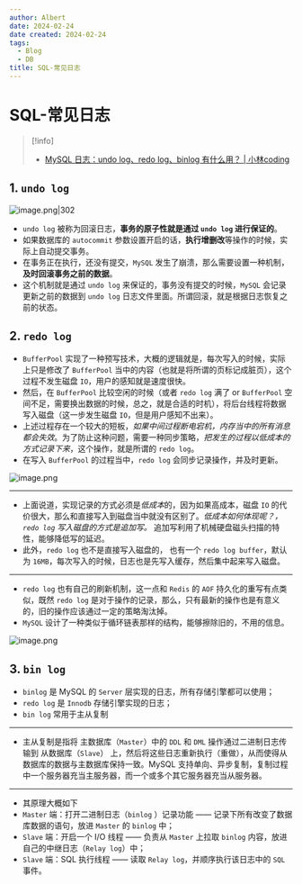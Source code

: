```yaml
---
author: Albert
date: 2024-02-24
date created: 2024-02-24
tags:
  - Blog
  - DB
title: SQL-常见日志
---
```


# SQL-常见日志

> [!info] 
> - [MySQL 日志：undo log、redo log、binlog 有什么用？ | 小林coding](https://www.xiaolincoding.com/mysql/log/how_update.html#%E4%B8%BA%E4%BB%80%E4%B9%88%E9%9C%80%E8%A6%81-undo-log)

## 1. `undo log`

![image.png|302](https://img-20221128.oss-cn-shanghai.aliyuncs.com/img-2023-05/20240224164222.png)

- `undo log` 被称为回滚日志，**事务的原子性就是通过 `undo log` 进行保证的**。
- 如果数据库的 `autocommit` 参数设置开启的话，**执行增删改**等操作的时候，实际上自动提交事务。
- 在事务正在执行，还没有提交，`MySQL` 发生了崩溃，那么需要设置一种机制，**及时回滚事务之前的数据**。
- 这个机制就是通过 `undo log` 来保证的，事务没有提交的时候，`MySQL` 会记录更新之前的数据到 `undo log` 日志文件里面。所谓回滚，就是根据日志恢复之前的状态。

## 2. `redo log`

- `BufferPool` 实现了一种预写技术，大概的逻辑就是，每次写入的时候，实际上只是修改了 `BufferPool` 当中的内容（也就是将所谓的页标记成脏页），这个过程不发生磁盘 `IO`，用户的感知就是速度很快。
- 然后，在 `BufferPool` 比较空闲的时候（或者 `redo log` 满了 or `BufferPool` 空间不足，需要换出数据的时候，总之，就是合适的时机），将后台线程将数据写入磁盘（这一步发生磁盘 `IO`，但是用户感知不出来）。
- 上述过程存在一个较大的短板，_如果中间过程断电宕机，内存当中的所有消息都会失效_。为了防止这种问题，需要一种同步策略，_把发生的过程以低成本的方式记录下来_，这个操作，就是所谓的 `redo log`。
- 在写入 `BufferPool` 的过程当中，`redo log` 会同步记录操作，并及时更新。

![image.png](https://img-20221128.oss-cn-shanghai.aliyuncs.com/img-2023-05/20240224170739.png)

---

- 上面说道，实现记录的方式必须是*低成本*的，因为如果高成本，磁盘 `IO` 的代价很大，那么和直接写入到磁盘当中就没有区别了。_低成本如何体现呢？，`redo log` 写入磁盘的方式是追加写。_ 追加写利用了机械硬盘磁头扫描的特性，能够降低写的延迟。
- 此外，`redo log` 也不是直接写入磁盘的， 也有一个 `redo log buffer`，默认为 `16MB`，每次写入的时候，日志也是先写入缓存，然后集中起来写入磁盘。

---

- `redo log` 也有自己的刷新机制，这一点和 `Redis` 的 `AOF` 持久化的重写有点类似，既然 `redo log` 是对于操作的记录，那么，只有最新的操作也是有意义的，旧的操作应该通过一定的策略淘汰掉。
- `MySQL` 设计了一种类似于循环链表那样的结构，能够擦除旧的，不用的信息。

![image.png](https://img-20221128.oss-cn-shanghai.aliyuncs.com/img-2023-05/20240224171402.png)

## 3. `bin log`

- `binlog` 是 MySQL 的 `Server` 层实现的日志，所有存储引擎都可以使用；
- `redo log` 是 `Innodb` 存储引擎实现的日志；
- `bin log` 常用于主从复制

---

- 主从复制是指将 主数据库（`Master`）中的 `DDL` 和 `DML` 操作通过二进制日志传输到 从数据库（`Slave`） 上，然后将这些日志重新执行（重做），从而使得从数据库的数据与主数据库保持一致。MySQL 支持单向、异步复制，复制过程中一个服务器充当主服务器，而一个或多个其它服务器充当从服务器。

---

- 其原理大概如下
- `Master` 端：打开二进制日志（`binlog` ）记录功能 —— 记录下所有改变了数据库数据的语句，放进 `Master` 的 `binlog` 中；
- `Slave` 端：开启一个 I/O 线程 —— 负责从 `Master` 上拉取 `binlog` 内容，放进自己的中继日志（`Relay log`）中；
- `Slave` 端：SQL 执行线程 —— 读取 `Relay log`，并顺序执行该日志中的 `SQL` 事件。
